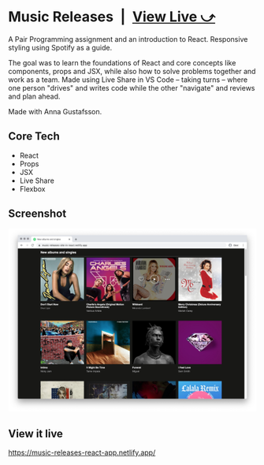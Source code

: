 # Music Releases&ensp;|&ensp;[View Live &#10555;](https://music-releases-react-app.netlify.app/)

A Pair Programming assignment and an introduction to React. Responsive styling using Spotify as a guide. 

The goal was to learn the foundations of React and core concepts like components, props and JSX, while also how to solve problems together and work as a team. Made using Live Share in VS Code – taking turns – where one person "drives" and writes code while the other "navigate" and reviews and plan ahead.

Made with Anna Gustafsson.

## Core Tech
* React
* Props
* JSX
* Live Share
* Flexbox

## Screenshot
![Screenshot](screenshot.jpg)

## View it live
https://music-releases-react-app.netlify.app/
